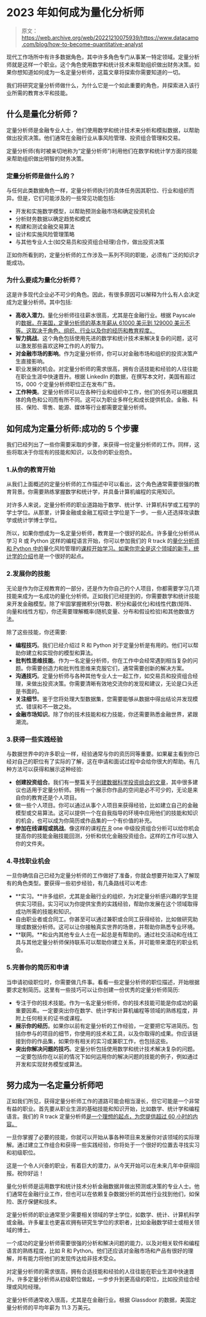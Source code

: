 # 2023 年如何成为量化分析师

> 原文：<https://web.archive.org/web/20221210075939/https://www.datacamp.com/blog/how-to-become-quantitative-analyst>

现代工作场所中有许多数据角色，其中许多角色专门从事某一特定领域。定量分析师就是这样一个职业。这个角色使用数学和统计技术来帮助组织做出财务决策。如果你想知道如何成为一名定量分析师，这篇文章将探索你需要知道的一切。

我们将研究定量分析师做什么，为什么它是一个如此重要的角色，并探索进入该行业所需的教育水平和技能。

## 什么是量化分析师？

定量分析师是金融专业人士，他们使用数学和统计技术来分析和模拟数据，以帮助做出投资决策。他们通常在金融行业从事风险管理、投资组合管理和交易。

定量分析师(有时被亲切地称为“定量分析师”)利用他们在数学和统计学方面的技能来帮助组织做出明智的财务决策。

### 定量分析师是做什么的？

与任何此类数据角色一样，定量分析师执行的具体任务因其职位、行业和组织而异。但是，它们可能涉及的一些常见功能包括:

*   开发和实施数学模型，以帮助预测金融市场和确定投资机会
*   分析财务数据以确定趋势和模式
*   构建和测试金融交易算法
*   设计和实施风险管理策略
*   与其他专业人士(如交易员和投资组合经理)合作，做出投资决策

正如你所看到的，定量分析师的工作涉及一系列不同的职能，必须有广泛的知识才能成功。

### 为什么要成为量化分析师？

这是许多现代企业必不可少的角色。因此，有很多原因可以解释为什么有人会决定成为定量分析师。其中包括:

*   **高收入潜力**。量化分析师往往薪水很高，尤其是在金融行业。根据 Payscale 的[数据，在美国，定量分析师的基本年薪从 61000 美元到 129000 美元不等。这取决于角色、组织、行业以及你的经历和教育程度。](https://web.archive.org/web/20221212135827/https://www.payscale.com/research/US/Job=Quantitative_Analyst/Salary)
*   **智力挑战**。这个角色包括使用先进的数学和统计技术来解决复杂的问题，这可以激发那些喜欢这种工作的人的智力。
*   **对金融市场的影响**。作为定量分析师，你可以对金融市场和组织的投资决策产生直接影响。
*   职业发展的机会。对定量分析师的需求很高，拥有合适技能和经验的人往往能在职业生涯中快速晋升。根据 LinkedIn 的数据，在撰写本文时，美国有超过 15，000 个定量分析师职位正在发布广告。
*   **工作种类**。定量分析师可以在各种行业和组织中工作，他们的任务可以根据具体的角色和公司而有所不同。这可以为职业多样化和成长提供机会。金融、科技、保险、零售、能源、媒体等行业都需要定量分析师。

## 如何成为定量分析师:成功的 5 个步骤

我们已经列出了一些你需要采取的步骤，来获得一份定量分析师的工作。同样，这些将取决于你现有的技能和知识，以及你的职业抱负。

### 1.从你的教育开始

从我们上面概述的定量分析师的工作描述中可以看出，这个角色通常需要很强的教育背景。你需要熟练掌握数学和统计学，并具备计算机编程的实用知识。

对许多人来说，定量分析师的职业道路始于数学、统计学、计算机科学或工程学的学士学位。从那里，计算金融或金融工程硕士学位是下一步。一些人还选择攻读数学或统计学博士学位。

所以，如果你想成为一名定量分析师，教育是一个很好的起点。许多量化分析师从学习 R 或 Python 这样的编程语言开始，你可以参加我们的 R track 的[量化分析师和 Python 中的](https://web.archive.org/web/20221212135827/https://www.datacamp.com/tracks/quantitative-analyst-with-r)量化风险管理的[课程开始学习。如果你完全是这个领域的新手，统计学的](https://web.archive.org/web/20221212135827/https://www.datacamp.com/courses/quantitative-risk-management-in-python)[介绍](https://web.archive.org/web/20221212135827/https://www.datacamp.com/courses/introduction-to-statistics)也是一个很好的起点。

### 2.发展你的技能

无论是作为你正规教育的一部分，还是作为你自己的个人项目，你都需要学习几项技能来成为一名成功的量化分析师。正如我们已经提到的，你需要数学和统计技能来开发金融模型。除了牢固掌握微积分(导数、积分和最优化)和线性代数(矩阵、向量和线性方程)，你还需要理解概率(随机变量、分布和假设检验)和其他数值方法。

除了这些技能，你还需要:

*   **编程技巧**。我们已经介绍过 R 和 Python 对于定量分析是有用的。他们可以帮助你建立和实现你的模型和算法。
*   **批判性思维技能**。作为一名定量分析师，你在工作中会经常遇到相当复杂的问题。你需要创造力和批判性思维来克服它们，通常需要创新的解决方案。
*   **沟通技巧**。定量分析师与各种其他专业人士一起工作，如交易员和投资组合经理，来做出投资决策。你需要清晰有效地交流你的发现和建议，无论是口头还是书面的。
*   **关注细节**。鉴于您将处理大型数据集，您需要能够从数据中得出结论并发现模式、错误和不一致之处。
*   **金融市场知识**。除了你的技术技能和权力技能，你还需要熟悉金融世界，紧跟潮流。

### 3.获得一些实践经验

与数据世界中的许多职业一样，经验通常与你的资历同等重要。如果雇主看到你已经对自己的职位有了实际的了解，这在申请和面试过程中会给你很大的帮助。有几种方法可以获得和展示这种经验:

*   **创建投资组合**。我们有一整篇关于[创建数据科学投资组合的文章](https://web.archive.org/web/20221212135827/https://www.datacamp.com/blog/how-to-build-a-great-data-science-portfolio-with-examples)，其中很多建议也适用于定量分析师。拥有一个展示你作品的空间是必不可少的，无论是来自你的教育还是个人项目。
*   做一些个人项目。你可以通过从事个人项目来获得经验，比如建立自己的金融模型或交易算法。这可以提供一个在自我指导的环境中应用他们的技能和知识的机会，也可以成为你简历或作品集的一个有价值的补充。
*   **参加在线课程或挑战**。像这样的课程[在 R](https://web.archive.org/web/20221212135827/https://www.datacamp.com/courses/intermediate-portfolio-analysis-in-r) one 中级投资组合分析可以给你机会提高你的技能金融技能回测，分析和优化金融投资组合。这样的工作可以放入你的文件夹。

### 4.寻找职业机会

一旦你确信自己已经为定量分析师的工作做好了准备，你就会想要开始深入了解现有的角色类型。要获得一些初步经验，有几条路线可以考虑:

*   **实习。**许多组织，尤其是金融行业的组织，为对定量分析感兴趣的学生提供实习项目。实习可以为你提供宝贵的实践经验，帮助你发展在这个领域取得成功所需的技能和知识。
*   自由职业者或合同工。你甚至可以通过兼职或合同工获得经验，比如做研究助理或数据分析师。这可以让你接触真实世界的场景，并帮助你熟悉专业环境。
*   **联网。**和业内其他专业人士在一起总是有帮助的。通过社交活动和在线工具与其他定量分析师保持联系可以帮助你建立关系，并可能带来潜在的职业机会。

### 5.完善你的简历和申请

当申请初级职位时，你需要做几件事。看看一些定量分析师的职位描述，开始根据要求定制简历。这里有一些技巧可以让你创建一份优秀的定量分析师简历:

*   专注于你的技术技能。作为一名定量分析师，你的技术技能可能是你成功的最重要因素。一定要突出你在数学、统计学和计算机编程等领域的熟练程度，并附上任何相关的证书或课程。
*   **展示你的经历**。如果你以前有定量分析的工作经验，一定要把它写进简历。包括你参与的项目的细节，你使用的技术和工具，以及你取得的成果。你应该链接到你的作品集，如果你有相关的实习或兼职工作，也包括这些。
*   **突出你解决问题的技巧**。定量分析包括使用数学和统计技术解决复杂的问题。一定要包括你在以前的情况下如何运用你的解决问题的技能的例子，例如通过开发和实现财务模型或算法。

## 努力成为一名定量分析师吧

正如我们所见，获得定量分析师工作的道路可能会相当漫长，但它可能是一个非常有益的职业。首先要从职业生涯的基础技能和知识开始，比如数学、统计学和编程语言。我们的 R track 定量分析师[是一个理想的起点，为您提供超过 60 小时的内容。](https://web.archive.org/web/20221212135827/https://www.datacamp.com/tracks/quantitative-analyst-with-r)

一旦你掌握了必要的技能，你就可以开始从事各种项目来发展你对该领域的实际理解。通过建立工作组合和获得一些实践经验，你将处于一个很好的位置去寻找实习和初级职位。

这是一个令人兴奋的职业，有着巨大的潜力，从今天开始可以在未来几年中获得回报。祝你好运！

量化分析师是运用数学和统计技术分析金融数据并做出预测或决策的专业人士。他们通常在金融行业工作，但也可以在依赖复杂数据分析的其他行业找到他们，如保险、医疗保健和技术。

定量分析师的职业通常至少需要相关领域的学士学位，如数学、统计、计算机科学或金融。许多雇主也更喜欢拥有研究生学位的求职者，比如金融数学硕士或相关领域的博士。

一个成功的定量分析师需要很强的分析和解决问题的能力，以及对相关软件和编程语言的熟练程度，比如 R 和 Python。他们还应该对金融市场和产品有很好的理解，并有能力将他们的发现传达给非技术受众。

对定量分析师的需求很高，拥有合适技能和经验的人往往能在职业生涯中快速晋升。许多定量分析师从初级职位做起，一步步升到更高级的职位，比如投资组合经理或风险经理。

定量分析师通常收入很高，尤其是在金融行业。根据 Glassdoor 的数据，美国定量分析师的平均年薪为 11.3 万美元。